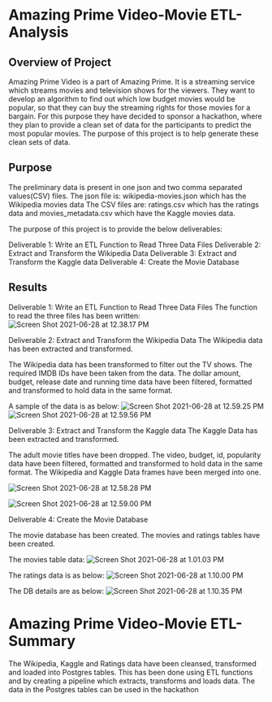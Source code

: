 # Amazing Prime Video-Movie ETL-Analysis

## Overview of Project

Amazing Prime Video is a part of Amazing Prime. It is a streaming service which streams movies and television shows for the viewers.
They want to develop an algorithm to find out which low budget movies would be popular, so that they can buy the streaming rights for those movies for a bargain.
For this purpose they have decided to sponsor a hackathon, where they plan to provide a clean set of data for the participants to predict the most popular movies.
The purpose of this project is to help generate these clean sets of data.

## Purpose


The preliminary data is present in one json and two comma separated values(CSV) files.
The json file is: wikipedia-movies.json which has the Wikipedia movies data
The CSV files are: ratings.csv which has the ratings data and movies_metadata.csv which have the Kaggle movies data.

The purpose of this project is to provide the below deliverables:

Deliverable 1: Write an ETL Function to Read Three Data Files
Deliverable 2: Extract and Transform the Wikipedia Data
Deliverable 3: Extract and Transform the Kaggle data
Deliverable 4: Create the Movie Database

## Results

Deliverable 1: Write an ETL Function to Read Three Data Files
The function to read the three files has been written:
![Screen Shot 2021-06-28 at 12.38.17 PM](https://i.imgur.com/xFf6Hdj.png)

Deliverable 2: Extract and Transform the Wikipedia Data
The Wikipedia data has been extracted and transformed.

The Wikipedia data has been transformed to filter out the TV shows.
The required IMDB IDs have been taken from the data.
The dollar amount, budget, release date and running time data have been filtered, formatted and transformed to hold data in the same format.

A sample of the data is as below:
![Screen Shot 2021-06-28 at 12.59.25 PM](https://i.imgur.com/0Urs9ce.png)
![Screen Shot 2021-06-28 at 12.59.56 PM](https://i.imgur.com/JGfvp5J.png)

Deliverable 3: Extract and Transform the Kaggle data
The Kaggle Data has been extracted and transformed.

The adult movie titles have been dropped.
The video, budget, id, popularity data have been filtered, formatted and transformed to hold data in the same format.
The Wikipedia and Kaggle Data frames have been merged into one.

![Screen Shot 2021-06-28 at 12.58.28 PM](https://i.imgur.com/zZ39dgK.png)

![Screen Shot 2021-06-28 at 12.59.00 PM](https://i.imgur.com/7akBmLL.png)

Deliverable 4: Create the Movie Database

The movie database has been created.
The movies and ratings tables have been created.

The movies table data:
![Screen Shot 2021-06-28 at 1.01.03 PM](https://i.imgur.com/WmSfNlH.png)

The ratings data is as below:
![Screen Shot 2021-06-28 at 1.10.00 PM](https://i.imgur.com/fMuWZAf.png)

The DB details are as below:
![Screen Shot 2021-06-28 at 1.10.35 PM](https://i.imgur.com/6dr5T5h.png) 

# Amazing Prime Video-Movie ETL-Summary

The Wikipedia, Kaggle and Ratings data have been cleansed, transformed and loaded into Postgres tables. This has been done using ETL functions and by creating a pipeline which extracts, transforms and loads data. The data in the Postgres tables can be used in the hackathon